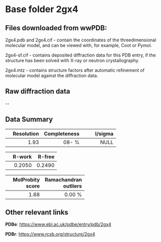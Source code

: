 # Base folder 2gx4

## Files downloaded from wwPDB:

2gx4.pdb and 2gx4.cif - contain the coordinates of the threedimensional molecular model, and can be viewed with, for example, Coot or Pymol.

2gx4-sf.cif - contains deposited diffraction data for this PDB entry, if the structure has been solved with X-ray or neutron crystallography.

2gx4.mtz - contains structure factors after automatic refinement of molecular model against the diffraction data.

## Raw diffraction data

--<br> 

## Data Summary
|   | Resolution | Completeness| I/sigma |
|---|-------------:|----------------:|--------------:|
|   |1.93|  08- %|<img width=50/>NULL |

|   | **R-work**| **R-free**   
|---|-------------:|----------------:|           
||0.2050|0.2490|

|   |**MolProbity<br>score**| **Ramachandran<br>outliers** 
|---|-------------:|----------------:|
||1.68|0.00 %|

## Other relevant links 
**PDBe**:  https://www.ebi.ac.uk/pdbe/entry/pdb/2gx4
 
**PDBr**: https://www.rcsb.org/structure/2gx4 

